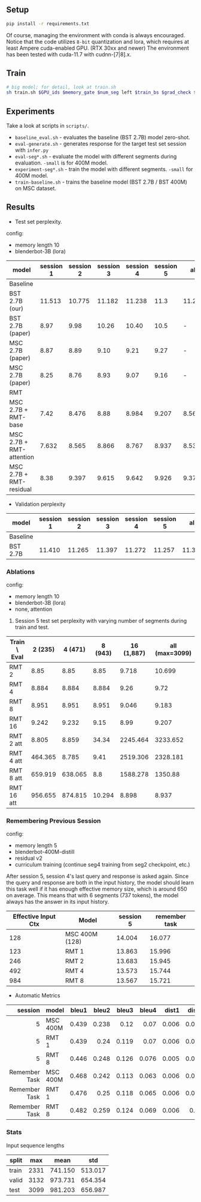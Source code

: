 ## Setup

```bash
pip install -r requirements.txt
```

Of course, managing the environment with conda is always encouraged. Notice that
the code utilizes `8-bit` quantization and lora, which requires at least Ampere
cuda-enabled GPU. (RTX 30xx and newer) The environment has been tested with
cuda-11.7 with cudnn-[7|8].x.

## Train

```bash
# big model; for detail, look at train.sh
sh train.sh $GPU_ids $memory_gate $num_seg left $train_bs $grad_check $num_seg 5
```

## Experiments

Take a look at scripts in `scripts/`.

* `baseline_eval.sh` - evaluates the baseline (BST 2.7B) model zero-shot.
* `eval-generate.sh` - generates response for the target test set session with `infer.py`
* `eval-seg*.sh` - evaluate the model with different segments during evaluation. `-small` is for 400M model.
* `experiment-seg*.sh` - train the model with different segments. `-small` for 400M model.
* `train-baseline.sh` - trains the baseline model (BST 2.7B / BST 400M) on MSC dataset.

## Results

* Test set perplexity.

config:
* memory length 10
* blenderbot-3B (lora)

| model                    | session 1 | session 2 | session 3 | session 4 | session 5 |  all   |
|--------------------------|-----------|-----------|-----------|-----------|-----------|--------|
| Baseline                 |           |           |           |           |           |        |
| BST 2.7B (our)           | 11.513    | 10.775    | 11.182    | 11.238    | 11.3      | 11.201 |
| BST 2.7B (paper)         | 8.97      | 9.98      | 10.26     | 10.40     | 10.5      | -      |
| MSC 2.7B (paper)         | 8.87      | 8.89      | 9.10      | 9.21      | 9.27      | -      |
| MSC 2.7B (paper)         | 8.25      | 8.76      | 8.93      | 9.07      | 9.16      | -      |
| RMT                      |           |           |           |           |           |        |
| MSC 2.7B + RMT-base      | 7.42      | 8.476     | 8.88     | 8.984      | 9.207     | 8.563  |
| MSC 2.7B + RMT-attention | 7.632     | 8.565     | 8.866     | 8.767     | 8.937     | 8.535  |
| MSC 2.7B + RMT-residual  | 8.38      | 9.397     | 9.615     | 9.642     | 9.926     | 9.371  |

* Validation perplexity

| model                    | session 1 | session 2 | session 3 | session 4 | session 5 |  all   |
|--------------------------|-----------|-----------|-----------|-----------|-----------|--------|
| Baseline                 |           |           |           |           |           |        |
| BST 2.7B                 | 11.410    | 11.265    | 11.397    | 11.272    | 11.257    | 11.324 |


### Ablations

config:
* memory length 10
* blenderbot-3B (lora)
* none, attention

1. Session 5 test set perplexity with varying number of segments during train and test.

| Train \ Eval | 2 (235) | 4 (471) | 8 (943) | 16 (1,887) | all (max=3099) |
|--------------|---------|---------|---------|------------|----------------|
| RMT 2        |  8.85   | 8.85    |  8.85   |  9.718     |    10.699      |
| RMT 4        |  8.884  | 8.884   |  8.884  |  9.26      |     9.72       |
| RMT 8        |  8.951  | 8.951   |  8.951  |  9.046     |     9.183      |
| RMT 16       |  9.242  | 9.232   |  9.15   |  8.99      |     9.207      |
| RMT 2 att    |  8.805  | 8.859   |  34.34  |  2245.464  |    3233.652    |
| RMT 4 att    | 464.365 | 8.785   |  9.41   |  2519.306  |   2328.181     |
| RMT 8 att    | 659.919 | 638.065 |  8.8    |  1588.278  |   1350.88      |
| RMT 16 att   | 956.655 | 874.815 |  10.294 |  8.898     |     8.937      |


### Remembering Previous Session

config:
* memory length 5
* blenderbot-400M-distill
* residual v2
* curriculum training (continue seg4 training from seg2 checkpoint, etc.)

After session 5, session 4's last query and response is asked again. Since the
query and response are both in the input history, the model should learn this task
well if it has enough effective memory size, which is around 650 on average. This
means that with 6 segments (737 tokens), the model always has the answer in
its input history.


| Effective Input Ctx | Model          | session 5 | remember task |
|---------------------|----------------|-----------|---------------|
|       128           | MSC 400M (128) |  14.004   | 16.077        |
|       123           | RMT 1          |  13.863   | 15.996        |
|       246           | RMT 2          |  13.683   | 15.945        |
|       492           | RMT 4          |  13.573   | 15.744        |
|       984           | RMT 8          |  13.567   | 15.721        |

* Automatic Metrics

|   session     | model    |   bleu1 |   bleu2 |   bleu3 |   bleu4 |   dist1 |   dist2 |   dist3 |   dist4 |
|--------------:|:---------|--------:|--------:|--------:|--------:|--------:|--------:|--------:|--------:|
|         5     | MSC 400M |   0.439 |   0.238 |   0.12  |   0.07  |   0.006 |   0.049 |   0.174 |   0.324 |
|         5     | RMT 1    |   0.439 |   0.24  |   0.119 |   0.07  |   0.006 |   0.048 |   0.172 |   0.319 |
|         5     | RMT 8    |   0.446 |   0.248 |   0.126 |   0.076 |   0.005 |   0.048 |   0.175 |   0.325 |
| Remember Task | MSC 400M |   0.468 |   0.242 |   0.113 |   0.063 |   0.006 |   0.049 |   0.175 |   0.322 |
| Remember Task | RMT 1    |   0.476 |   0.25  |   0.118 |   0.065 |   0.006 |   0.048 |   0.175 |   0.318 |
| Remember Task | RMT 8    |   0.482 |   0.259 |   0.124 |   0.069 |   0.006 |   0.05  |   0.178 |   0.324 |

### Stats

Input sequence lengths

| split | max   | mean    | std     |
|-------|-------|---------|---------|
| train | 2331  | 741.150 | 513.017 |
| valid | 3132  | 973.731 | 654.354 |
| test  | 3099  | 981.203 | 656.987 |
